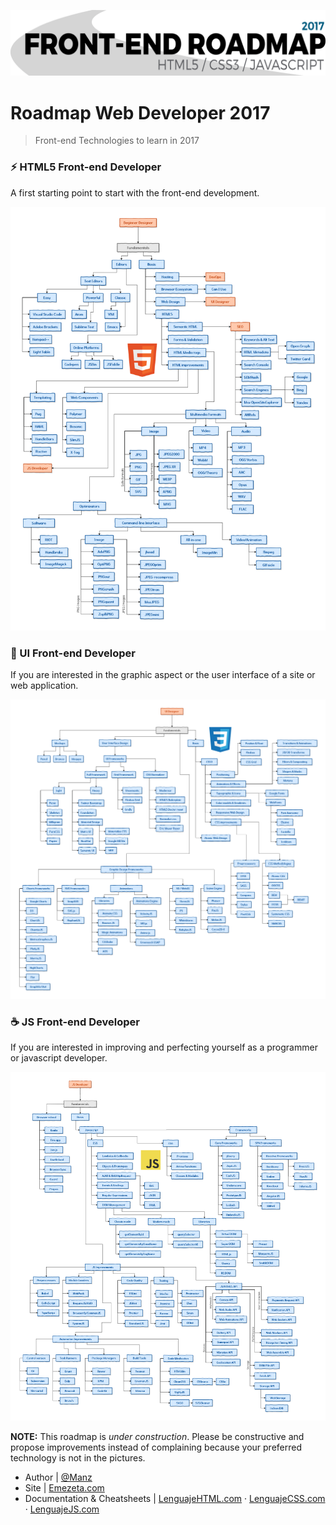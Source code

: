 ![FrontEnd RoadMap](roadtitle.png)

# Roadmap Web Developer 2017
> Front-end Technologies to learn in 2017

### ⚡ HTML5 Front-end Developer
A first starting point to start with the front-end development.

![HTML5 Front-end developer](frontend-html-dev.png)

### 💎 UI Front-end Developer
If you are interested in the graphic aspect or the user interface of a site or web application.

![CSS3 Front-end developer](frontend-css-dev.png)

### ☕ JS Front-end Developer
If you are interested in improving and perfecting yourself as a programmer or javascript developer.

![JS Front-end developer](frontend-js-dev.png)

**NOTE:** This roadmap is _under construction_. Please be constructive and propose improvements instead of complaining because your preferred technology is not in the pictures.

* Author | [@Manz](https://twitter.com/Manz)
* Site | [Emezeta.com](https://www.emezeta.com/)
* Documentation & Cheatsheets | [LenguajeHTML.com](https://lenguajecss.com/) · [LenguajeCSS.com](https://lenguajecss.com/) · [LenguajeJS.com](https://lenguajecss.com/)
